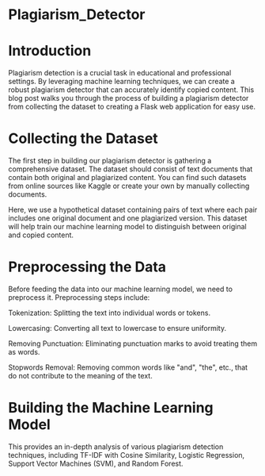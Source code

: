 # Plagiarism_Detector
# Introduction
Plagiarism detection is a crucial task in educational and professional settings. By leveraging machine learning techniques, we can create a robust plagiarism detector that can accurately identify copied content. This blog post walks you through the process of building a plagiarism detector from collecting the dataset to creating a Flask web application for easy use.
# Collecting the Dataset
The first step in building our plagiarism detector is gathering a comprehensive dataset. The dataset should consist of text documents that contain both original and plagiarized content. You can find such datasets from online sources like Kaggle or create your own by manually collecting documents.

Here, we use a hypothetical dataset containing pairs of text where each pair includes one original document and one plagiarized version. This dataset will help train our machine learning model to distinguish between original and copied content.
# Preprocessing the Data
Before feeding the data into our machine learning model, we need to preprocess it. Preprocessing steps include:

Tokenization: Splitting the text into individual words or tokens.

Lowercasing: Converting all text to lowercase to ensure uniformity.

Removing Punctuation: Eliminating punctuation marks to avoid treating them as words.

Stopwords Removal: Removing common words like "and", "the", etc., that do not contribute to the meaning of the text.

# Building the Machine Learning Model
This provides an in-depth analysis of various plagiarism detection techniques, including TF-IDF with Cosine Similarity, Logistic Regression, Support Vector Machines (SVM), and Random Forest.

